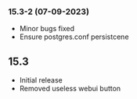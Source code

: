 ### 15.3-2 (07-09-2023)
- Minor bugs fixed
- Ensure postgres.conf persistcene

## 15.3
- Initial release
- Removed useless webui button
